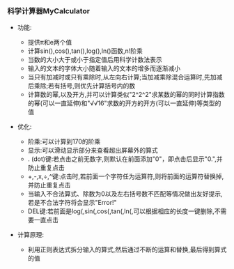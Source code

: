 ### 科学计算器MyCalculator


* 功能:
  * 提供π和e两个值
  * 计算sin(),cos(),tan(),log(),ln()函数,n!阶乘
  * 当数的大小大于或小于指定值后用科学计数法表示
  * 输入的文本的字体大小随着输入的文本的增多而逐渐减小
  * 当只有加减时或只有乘除时,从左向右计算;当加减乘除混合运算时,先加减后乘除;若有括号,则优先计算括号内的数
  * 计算数的幂,以及开方,并可以计算类似"2^2^2"求某数的幂的同时计算指数的幂(可以一直延伸)和"√√16"求数的开方的开方(可以一直延伸)等类型的值
  
* 优化:
  * 阶乘:可以计算到170的阶乘 
  * 显示:可以滑动显示部分来查看超出屏幕外的算式
  * . (dot)键:若点击之前无数字,则默认在前面添加"0"，即点击后显示"0.",并防止重复点击
  * +,-,x,÷,^键:点击时,若前面一个字符任为运算符,则将前面的运算符替换掉,并防止重复点击
  * 当输入不合法算式、除数为0以及左右括号数不匹配等情况做出友好提示,若是不合法字符将会显示"Error!"
  * DEL键:若前面是log(,sin(,cos(,tan(,ln(,可以根据相应的长度一键删除,不需要一直点击
  
* 计算原理:
  * 利用正则表达式拆分输入的算式,然后通过不断的运算和替换,最后得到算式的值
